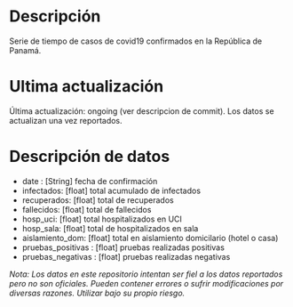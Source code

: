# Descripción

Serie de tiempo de casos de covid19 confirmados en la República de Panamá.

# Ultima actualización

Última actualización: ongoing (ver descripcion de commit).
Los datos se actualizan una vez reportados.

# Descripción de datos

* date : [String] fecha de confirmación
* infectados: [float] total acumulado de infectados
* recuperados: [float] total de recuperados
* fallecidos: [float] total de fallecidos
* hosp_uci: [float] total hospitalizados en UCI
* hosp_sala: [float] total de hospitalizados en sala
* aislamiento_dom: [float] total en aislamiento domicilario (hotel o casa)
* pruebas_positivas : [float] pruebas realizadas positivas
* pruebas_negativas : [float] pruebas realizadas negativas

_Nota: Los datos en este repositorio intentan ser fiel a los datos reportados pero no son oficiales. Pueden contener errores o sufrir modificaciones por diversas razones. Utilizar bajo su propio riesgo._
